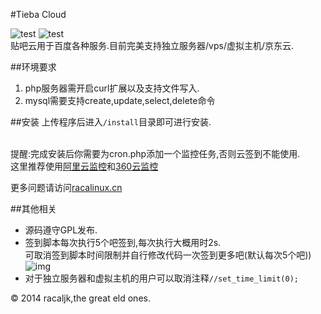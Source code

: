 #Tieba Cloud

![test](http://img.shields.io/badge/language-php-orange.svg)    ![test](http://img.shields.io/badge/building-90%-green.svg)<br>
贴吧云用于百度各种服务.目前完美支持独立服务器/vps/虚拟主机/京东云.

##环境要求
1. php服务器需开启curl扩展以及支持文件写入.
2. mysql需要支持create,update,select,delete命令

##安装
上传程序后进入`/install`目录即可进行安装.<br><br>

提醒:完成安装后你需要为cron.php添加一个监控任务,否则云签到不能使用.<br>
这里推荐使用[阿里云监控](http://www.aliyun.com/product/jiankong/)和[360云监控](http://jk.cloud.360.cn/)

更多问题请访问[racalinux.cn](http://www.racalinux.cn)

##其他相关
* 源码遵守GPL发布.
* 签到脚本每次执行5个吧签到,每次执行大概用时2s.<br>
  可取消签到脚本时间限制并自行修改代码一次签到更多吧(默认每次5个吧))
  ![img](http://pic.yupoo.com/racaljk/E6W6ljde/medish.jpg)
* 对于独立服务器和虚拟主机的用户可以取消注释````//set_time_limit(0);````

© 2014 racaljk,the great eld ones.
